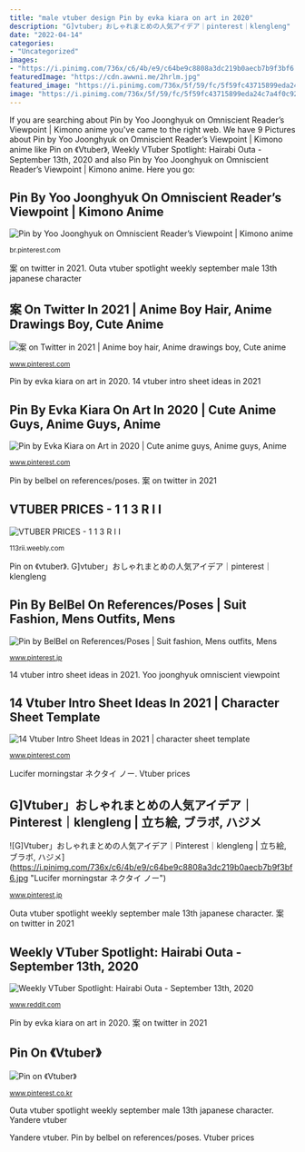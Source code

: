 ```yaml
---
title: "male vtuber design Pin by evka kiara on art in 2020"
description: "G]vtuber」おしゃれまとめの人気アイデア｜pinterest｜klengleng"
date: "2022-04-14"
categories:
- "Uncategorized"
images:
- "https://i.pinimg.com/736x/c6/4b/e9/c64be9c8808a3dc219b0aecb7b9f3bf6.jpg"
featuredImage: "https://cdn.awwni.me/2hrlm.jpg"
featured_image: "https://i.pinimg.com/736x/5f/59/fc/5f59fc43715899eda24c7a4f0c92778a.jpg"
image: "https://i.pinimg.com/736x/5f/59/fc/5f59fc43715899eda24c7a4f0c92778a.jpg"
---
```


If you are searching about Pin by Yoo Joonghyuk on Omniscient Reader’s Viewpoint | Kimono anime you've came to the right web. We have 9 Pictures about Pin by Yoo Joonghyuk on Omniscient Reader’s Viewpoint | Kimono anime like Pin on 《Vtuber》, Weekly VTuber Spotlight: Hairabi Outa - September 13th, 2020 and also Pin by Yoo Joonghyuk on Omniscient Reader’s Viewpoint | Kimono anime. Here you go:

## Pin By Yoo Joonghyuk On Omniscient Reader’s Viewpoint | Kimono Anime

![Pin by Yoo Joonghyuk on Omniscient Reader’s Viewpoint | Kimono anime](https://i.pinimg.com/736x/5f/59/fc/5f59fc43715899eda24c7a4f0c92778a.jpg "14 vtuber intro sheet ideas in 2021")

<small>br.pinterest.com</small>

案 on twitter in 2021. Outa vtuber spotlight weekly september male 13th japanese character

## 案 On Twitter In 2021 | Anime Boy Hair, Anime Drawings Boy, Cute Anime

![案 on Twitter in 2021 | Anime boy hair, Anime drawings boy, Cute anime](https://i.pinimg.com/originals/de/c2/a1/dec2a1ab765099932bac22a866dcfabc.jpg "Outa vtuber spotlight weekly september male 13th japanese character")

<small>www.pinterest.com</small>

Pin by evka kiara on art in 2020. 14 vtuber intro sheet ideas in 2021

## Pin By Evka Kiara On Art In 2020 | Cute Anime Guys, Anime Guys, Anime

![Pin by Evka Kiara on Art in 2020 | Cute anime guys, Anime guys, Anime](https://i.pinimg.com/736x/b2/1a/f0/b21af0626b45e6d15dc312d21a73fc5f.jpg "Pin by yoo joonghyuk on omniscient reader’s viewpoint")

<small>www.pinterest.com</small>

Pin by belbel on references/poses. 案 on twitter in 2021

## VTUBER PRICES - 1 1 3 R I I

![VTUBER PRICES - 1 1 3 R I I](https://113rii.weebly.com/uploads/1/3/6/7/136729767/ew2_orig.png "Pin by yoo joonghyuk on omniscient reader’s viewpoint")

<small>113rii.weebly.com</small>

Pin on 《vtuber》. G]vtuber」おしゃれまとめの人気アイデア｜pinterest｜klengleng

## Pin By BelBel On References/Poses | Suit Fashion, Mens Outfits, Mens

![Pin by BelBel on References/Poses | Suit fashion, Mens outfits, Mens](https://i.pinimg.com/originals/96/39/f1/9639f110a3a752a71680c9bf30914b60.jpg "Outa vtuber spotlight weekly september male 13th japanese character")

<small>www.pinterest.jp</small>

14 vtuber intro sheet ideas in 2021. Yoo joonghyuk omniscient viewpoint

## 14 Vtuber Intro Sheet Ideas In 2021 | Character Sheet Template

![14 Vtuber Intro Sheet Ideas in 2021 | character sheet template](https://i.pinimg.com/236x/30/34/8c/30348cfd8fed7689c61a48aaa102bcd0.jpg "Vtuber prices")

<small>www.pinterest.com</small>

Lucifer morningstar ネクタイ ノー. Vtuber prices

## G]Vtuber」おしゃれまとめの人気アイデア｜Pinterest｜klengleng | 立ち絵, ブラボ, ハジメ

![G]Vtuber」おしゃれまとめの人気アイデア｜Pinterest｜klengleng | 立ち絵, ブラボ, ハジメ](https://i.pinimg.com/736x/c6/4b/e9/c64be9c8808a3dc219b0aecb7b9f3bf6.jpg "Lucifer morningstar ネクタイ ノー")

<small>www.pinterest.jp</small>

Outa vtuber spotlight weekly september male 13th japanese character. 案 on twitter in 2021

## Weekly VTuber Spotlight: Hairabi Outa - September 13th, 2020

![Weekly VTuber Spotlight: Hairabi Outa - September 13th, 2020](https://cdn.awwni.me/2hrlm.jpg "Lucifer morningstar ネクタイ ノー")

<small>www.reddit.com</small>

Pin by evka kiara on art in 2020. 案 on twitter in 2021

## Pin On 《Vtuber》

![Pin on 《Vtuber》](https://i.pinimg.com/originals/a6/26/3e/a6263eee4356fa890a583a862f580e13.jpg "Pin by belbel on references/poses")

<small>www.pinterest.co.kr</small>

Outa vtuber spotlight weekly september male 13th japanese character. Yandere vtuber

Yandere vtuber. Pin by belbel on references/poses. Vtuber prices
